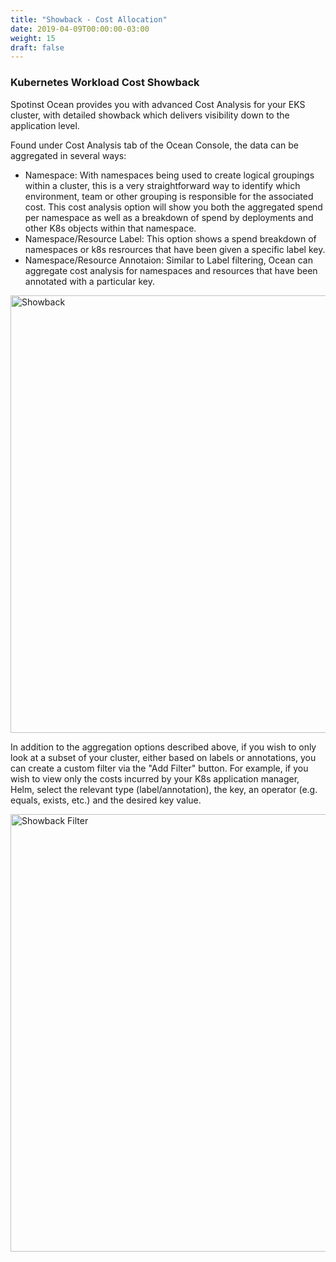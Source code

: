 ```yaml
---
title: "Showback - Cost Allocation"
date: 2019-04-09T00:00:00-03:00
weight: 15
draft: false
---
```


### Kubernetes Workload Cost Showback

Spotinst Ocean provides you with advanced Cost Analysis for your EKS cluster, with detailed showback which delivers visibility down to the application level. 

Found under Cost Analysis tab of the Ocean Console, the data can be aggregated in several ways:

 - Namespace: With namespaces being used to create logical groupings within a cluster, this is a very straightforward way to identify which environment, team or other grouping is responsible for the associated cost. This cost analysis option will show you both the aggregated spend per namespace as well as a breakdown of spend by deployments and other K8s objects within that namespace.
 - Namespace/Resource Label: This  option shows a spend breakdown of namespaces or k8s resrources that have been given a specific label key. 
 - Namespace/Resource Annotaion: Similar to Label filtering, Ocean can aggregate cost analysis for namespaces and resources that have been annotated with a particular key.

<img src="/images/ocean/showback.png" alt="Showback" width="700"/>

In addition to the aggregation options described above, if you wish to only look at a subset of your cluster, either based on labels or annotations, you can create a custom filter via the "Add Filter" button. For example, if you wish to view only the costs incurred by your K8s application manager, Helm, select the relevant type (label/annotation), the key, an operator (e.g. equals, exists, etc.) and the desired key value. 

<img src="/images/ocean/showback_filter.png" alt="Showback Filter" width="700"/>


